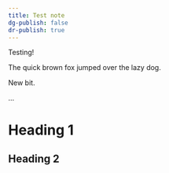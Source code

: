```yaml
---
title: Test note
dg-publish: false
dr-publish: true
---
```



Testing!

The quick brown fox jumped over the lazy dog.

New bit. 

…


# Heading 1

## Heading 2
